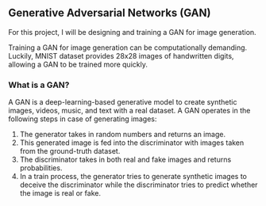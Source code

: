 ## Generative Adversarial Networks (GAN)
For this project, I will be designing and training a GAN for image generation.

Training a GAN for image generation can be computationally demanding. Luckily, MNIST dataset provides 28x28 images of handwritten digits, allowing a GAN to be trained more quickly.

### What is a GAN?

A GAN is a deep-learning-based generative model to create synthetic images, videos, music, and text with a real dataset. A GAN operates in the following steps in case of generating images:
1. The generator takes in random numbers and returns an image.
2. This generated image is fed into the discriminator with images taken from the ground-truth dataset.
3. The discriminator takes in both real and fake images and returns probabilities.
4. In a train process, the generator tries to generate synthetic images to deceive the discriminator while the discriminator tries to predict whether the image is real or fake.
